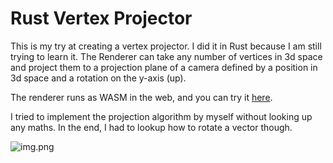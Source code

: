 ﻿# Rust Vertex Projector

This is my try at creating a vertex projector. I did it in Rust because I am still trying to learn it.
The Renderer can take any number of vertices in 3d space and project them to a projection plane of a camera defined
by a position in 3d space and a rotation on the y-axis (up).

The renderer runs as WASM in the web, and you can try it [here](https://zenonet.de/interactive/rust3drenderer).

I tried to implement the projection algorithm by myself without looking up any maths.
In the end, I had to lookup how to rotate a vector though.

![img.png](img.png)